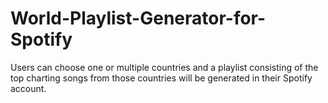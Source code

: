 # World-Playlist-Generator-for-Spotify
Users can choose one or multiple countries and a playlist consisting of the top charting songs from those countries will be generated in their Spotify account.

